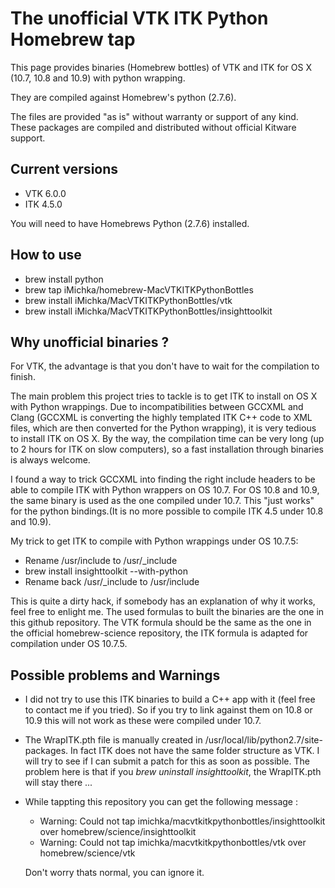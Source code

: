 The unofficial VTK ITK Python Homebrew tap
==========================================

This page provides binaries (Homebrew bottles) of VTK and ITK for OS X (10.7, 10.8 and 10.9) with python wrapping.

They are compiled against Homebrew's python (2.7.6).

The files are provided "as is" without warranty or support of any kind. These packages are compiled and distributed without official Kitware support.

## Current versions

  - VTK 6.0.0
  - ITK 4.5.0

You will need to have Homebrews Python (2.7.6) installed.

## How to use

  - brew install python
  - brew tap iMichka/homebrew-MacVTKITKPythonBottles
  - brew install iMichka/MacVTKITKPythonBottles/vtk
  - brew install iMichka/MacVTKITKPythonBottles/insighttoolkit

## Why unofficial binaries ?

For VTK, the advantage is that you don't have to wait for the compilation to finish.

The main problem this project tries to tackle is to get ITK to install on OS X with Python wrappings.
Due to incompatibilities between GCCXML and Clang (GCCXML is converting the highly templated ITK C++ code to XML files, which are then converted for the Python wrapping), it is very tedious to install ITK on OS X.
By the way, the compilation time can be very long (up to 2 hours for ITK on slow computers), so a fast installation through binaries is always welcome.

I found a way to trick GCCXML into finding the right include headers to be able to compile ITK with Python wrappers on OS 10.7. For OS 10.8 and 10.9, the same binary is used as the one compiled under 10.7. This "just works" for the python bindings.(It is no more possible to compile ITK 4.5 under 10.8 and 10.9).

My trick to get ITK to compile with Python wrappings under OS 10.7.5:

  - Rename /usr/include to /usr/_include
  - brew install insighttoolkit --with-python
  - Rename back /usr/_include to /usr/include

This is quite a dirty hack, if somebody has an explanation of why it works, feel free to enlight me. The used formulas to built the binaries are the one in this github repository. The VTK formula should be the same as the one in the official homebrew-science repository, the ITK formula is adapted for compilation under OS 10.7.5.

## Possible problems and Warnings

 - I did not try to use this ITK binaries to build a C++ app with it (feel free to contact me if you tried). So if you try to link against them on 10.8 or 10.9 this will not work as these were compiled under 10.7.
 - The WrapITK.pth file is manually created in /usr/local/lib/python2.7/site-packages. In fact ITK does not have the same folder structure as VTK. I will try to see if I can submit a patch for this as soon as possible. The problem here is that if you *brew uninstall insighttoolkit*, the WrapITK.pth will stay there ...
 - While tappting this repository you can get the following message :
   
   - Warning: Could not tap imichka/macvtkitkpythonbottles/insighttoolkit over homebrew/science/insighttoolkit
   - Warning: Could not tap imichka/macvtkitkpythonbottles/vtk over homebrew/science/vtk
   
   Don't worry thats normal, you can ignore it.
